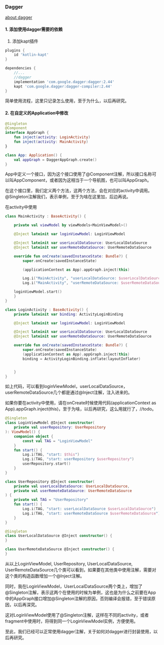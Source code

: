 ### Dagger

[about dagger](https://developer.android.com/training/dependency-injection/dagger-basics "https://developer.android.com/training/dependency-injection/dagger-basics")

#### 1. 添加使用dagger需要的依赖

1. 添加kapt插件

```gradle
plugins {
    id 'kotlin-kapt'
}

dependencies {
    //...
    //dagger
    implementation 'com.google.dagger:dagger:2.44'
    kapt 'com.google.dagger:dagger-compiler:2.44'
}
```


简单使用流程，这里只记录怎么使用，至于为什么，以后再研究。

#### 2. 在自定义的Application中修改

```kotlin
@Singleton
@Component
interface AppGraph {
    fun inject(activity: LoginActivity)
    fun inject(activity: MainActivity)
}

class App: Application() {
    val appGraph = DaggerAppGraph.create()
}
```


App中定义一个接口，因为这个接口使用了@Component注解，所以接口名称可以叫AppComponent，或者因为这相当于一个导航图，也可以叫AppGraph。

在这个接口里，我们定义两个方法，这两个方法，会在对应的activity中调用。@Singleton注解我们，表示单例，至于为啥在这里加，后边再说。

在activity中使用

```kotlin
class MainActivity : BaseActivity() {

    private val viewModel by viewModels<MainViewModel>()

    @Inject lateinit var loginViewModel: LoginViewModel

    @Inject lateinit var userLocalDataSource: UserLocalDataSource
    @Inject lateinit var userRemoteDataSource: UserRemoteDataSource

    override fun onCreate(savedInstanceState: Bundle?) {
        super.onCreate(savedInstanceState)

        (applicationContext as App).appGraph.inject(this)

        Log.i("MainActivity", "userLocalDataSource: $userLocalDataSource ")
        Log.i("MainActivity", "userRemoteDataSource: $userRemoteDataSource ")

	loginViewModel.start()
    }
}
```

```kotlin
class LoginActivity : BaseActivity() {
    private lateinit var binding: ActivityLoginBinding

    @Inject lateinit var loginViewModel: LoginViewModel

    @Inject lateinit var userLocalDataSource: UserLocalDataSource
    @Inject lateinit var userRemoteDataSource: UserRemoteDataSource

    override fun onCreate(savedInstanceState: Bundle?) {
        super.onCreate(savedInstanceState)
        (applicationContext as App).appGraph.inject(this)
        binding = ActivityLoginBinding.inflate(layoutInflater)


    }
}
```

如上代码，可以看到loginViewModel，userLocalDataSource，userRemoteDataSource几个都是通过@Inject注解，注入进来的。

如果你要在activity中使用，请在onCreate时候使用代码(applicationContext as App).appGraph.inject(this)，至于为啥，以后再研究，这么用就行了，//todo。

```kotlin
@Singleton
class LoginViewModel @Inject constructor(
    private val userRepository: UserRepository
): ViewModel() {
    companion object {
        const val TAG = "LoginViewModel"
    }
    fun start() {
        Log.i(TAG, "start: $this")
        Log.i(TAG, "start: userRepository $userRepository")
        userRepository.start()
    }
}
```


```kotlin
class UserRepository @Inject constructor(
    private val userLocalDataSource: UserLocalDataSource,
    private val userRemoteDataSource: UserRemoteDataSource
) {
    private val TAG = "UserRepository"
    fun start() {
        Log.i(TAG, "start: userLocalDataSource $userLocalDataSource")
        Log.i(TAG, "start: userRemoteDataSource $userRemoteDataSource")
    }
}
```


```kotlin
@Singleton
class UserLocalDataSource @Inject constructor() {
}
```


```kotlin
class UserRemoteDataSource @Inject constructor() {
}
```

从以上LoginViewModel, UserRepository, UserLocalDataSource, UserRemoteDataSource几个类可以看到，如果要在其他类中使用注解，需要对这个类的构造函数增加一个@Inject注解。

同时，我在LoginViewModel，UserLocalDataSource两个类上，增加了@Singleton注解，表示这两个在使用的时候为单例，这也是为什么之前要在App中的AppGraph接口增加@Singleton注解的原因，否则编译会报错，至于错误原因，以后再深究。

这对LoginViewModel使用了@Singleton注解，这样在不同的activity，或者fragment中使用时，将得到同一个LoginViewModel实例，方便使用。

至此，我们已经可以正常使用dagger注解，关于如何对dagger进行封装使用，以后再研究。
